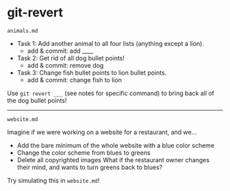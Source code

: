 # git-revert

`animals.md`

* Task 1: Add another animal to all four lists (anything except a lion).
  * add & commit: add ____
* Task 2: Get rid of all dog bullet points!
  * add & commit: remove dog
* Task 3: Change fish bullet points to lion bullet points.
  * add & commit: change fish to lion

Use `git revert ___` (see notes for specific command) to bring back all of the dog bullet points!

---

`website.md`

Imagine if we were working on a website for a restaurant, and we...
* Add the bare minimum of the whole website with a blue color scheme
* Change the color scheme from blues to greens
* Delete all copyrighted images
What if the restaurant owner changes their mind, and wants to turn greens back to blues?

Try simulating this in `website.md`!